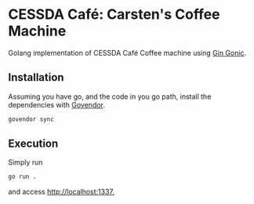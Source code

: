 # CESSDA Café: Carsten's Coffee Machine

Golang implementation of CESSDA Café Coffee machine using [Gin Gonic](https://github.com/gin-gonic/gin/).

## Installation

Assuming you have go, and the code in you go path,
install the dependencies with [Govendor](https://github.com/kardianos/govendor).

```bash
govendor sync
```

## Execution

Simply run

```bash
go run .
```

and access <http://localhost:1337.>
